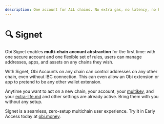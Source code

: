 ```yaml
---
description: One account for ALL chains. No extra gas, no latency, no hassle.
---
```


# 🔍 Signet

Obi Signet enables **multi-chain account abstraction** for the first time: with one secure account and one flexible set of rules, users can manage addresses, apps, and assets on any chains they wish.

With Signet, Obi Accounts on any chain can control addresses on any other chain, even without IBC connection. This can even allow an Obi extension or app to pretend to be any other wallet extension.

Anytime you want to act on a new chain, your account, your [multikey](../multikey/ "mention"), and your [extra-life.md](../extra-life.md "mention") and other settings are already active. Bring them with you without any setup.

Signet is a seamless, zero-setup multichain user experience. Try it in Early Access today at [obi.money](https://obi.money).
